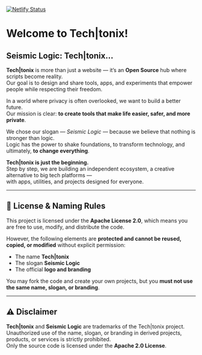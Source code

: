 [![Netlify Status](https://api.netlify.com/api/v1/badges/a5be8a3d-8ea4-48aa-8759-0c493e72d294/deploy-status)](https://app.netlify.com/projects/tech-tonix/deploys?branch=main)
# Welcome to Tech|tonix!  
## Seismic Logic: Tech|tonix...

**Tech|tonix** is more than just a website — it’s an **Open Source** hub where scripts become reality.  
Our goal is to design and share tools, apps, and experiments that empower people while respecting their freedom.  

In a world where privacy is often overlooked, we want to build a better future.  
Our mission is clear: **to create tools that make life easier, safer, and more private**.  

We chose our slogan — *Seismic Logic* — because we believe that nothing is stronger than logic.  
Logic has the power to shake foundations, to transform technology, and ultimately, **to change everything**.  

**Tech|tonix is just the beginning.**  
Step by step, we are building an independent ecosystem, a creative alternative to big tech platforms —  
with apps, utilities, and projects designed for everyone.  

---

## 📜 License & Naming Rules  

This project is licensed under the **Apache License 2.0**, which means you are free to use, modify, and distribute the code.  

However, the following elements are **protected and cannot be reused, copied, or modified** without explicit permission:  
- The name **Tech|tonix**  
- The slogan **Seismic Logic**  
- The official **logo and branding**  

You may fork the code and create your own projects, but you **must not use the same name, slogan, or branding**.  

---

## ⚠️ Disclaimer  

**Tech|tonix** and **Seismic Logic** are trademarks of the Tech|tonix project.  
Unauthorized use of the name, slogan, or branding in derived projects, products, or services is strictly prohibited.  
Only the source code is licensed under the **Apache 2.0 License**.  
